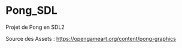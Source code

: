 # Pong_SDL
Projet de Pong en SDL2

Source des Assets : https://opengameart.org/content/pong-graphics